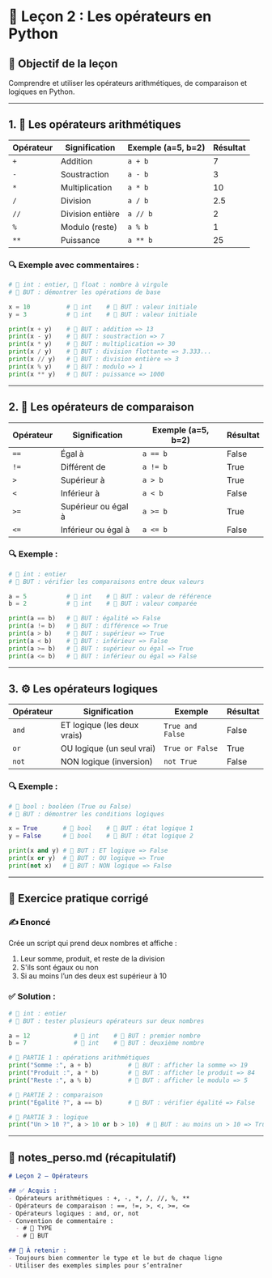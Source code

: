 # 🧠 Leçon 2 : Les opérateurs en Python

## 🎯 Objectif de la leçon
Comprendre et utiliser les opérateurs arithmétiques, de comparaison et logiques en Python.

---

## 1. 📐 Les opérateurs arithmétiques

| Opérateur | Signification       | Exemple (a=5, b=2) | Résultat |
|----------|---------------------|---------------------|----------|
| `+`      | Addition             | `a + b`             | 7        |
| `-`      | Soustraction         | `a - b`             | 3        |
| `*`      | Multiplication       | `a * b`             | 10       |
| `/`      | Division             | `a / b`             | 2.5      |
| `//`     | Division entière     | `a // b`            | 2        |
| `%`      | Modulo (reste)       | `a % b`             | 1        |
| `**`     | Puissance            | `a ** b`            | 25       |

### 🔍 Exemple avec commentaires :
```python
# 🔹 int : entier, 🔹 float : nombre à virgule
# 🔸 BUT : démontrer les opérations de base

x = 10          # 🔹 int    # 🔸 BUT : valeur initiale
y = 3           # 🔹 int    # 🔸 BUT : valeur initiale

print(x + y)    # 🔸 BUT : addition => 13
print(x - y)    # 🔸 BUT : soustraction => 7
print(x * y)    # 🔸 BUT : multiplication => 30
print(x / y)    # 🔸 BUT : division flottante => 3.333...
print(x // y)   # 🔸 BUT : division entière => 3
print(x % y)    # 🔸 BUT : modulo => 1
print(x ** y)   # 🔸 BUT : puissance => 1000
```

---

## 2. 🧮 Les opérateurs de comparaison

| Opérateur | Signification        | Exemple (a=5, b=2) | Résultat |
|----------|----------------------|---------------------|----------|
| `==`     | Égal à               | `a == b`            | False    |
| `!=`     | Différent de         | `a != b`            | True     |
| `>`      | Supérieur à          | `a > b`             | True     |
| `<`      | Inférieur à          | `a < b`             | False    |
| `>=`     | Supérieur ou égal à  | `a >= b`            | True     |
| `<=`     | Inférieur ou égal à  | `a <= b`            | False    |

### 🔍 Exemple :
```python
# 🔹 int : entier
# 🔸 BUT : vérifier les comparaisons entre deux valeurs

a = 5           # 🔹 int    # 🔸 BUT : valeur de référence
b = 2           # 🔹 int    # 🔸 BUT : valeur comparée

print(a == b)   # 🔸 BUT : égalité => False
print(a != b)   # 🔸 BUT : différence => True
print(a > b)    # 🔸 BUT : supérieur => True
print(a < b)    # 🔸 BUT : inférieur => False
print(a >= b)   # 🔸 BUT : supérieur ou égal => True
print(a <= b)   # 🔸 BUT : inférieur ou égal => False
```

---

## 3. ⚙️ Les opérateurs logiques

| Opérateur | Signification               | Exemple                | Résultat |
|----------|-----------------------------|------------------------|----------|
| `and`    | ET logique (les deux vrais) | `True and False`       | False    |
| `or`     | OU logique (un seul vrai)   | `True or False`        | True     |
| `not`    | NON logique (inversion)     | `not True`             | False    |

### 🔍 Exemple :
```python
# 🔹 bool : booléen (True ou False)
# 🔸 BUT : démontrer les conditions logiques

x = True       # 🔹 bool    # 🔸 BUT : état logique 1
y = False      # 🔹 bool    # 🔸 BUT : état logique 2

print(x and y) # 🔸 BUT : ET logique => False
print(x or y)  # 🔸 BUT : OU logique => True
print(not x)   # 🔸 BUT : NON logique => False
```

---

## 🧪 Exercice pratique corrigé

### ✍️ Enoncé
Crée un script qui prend deux nombres et affiche :
1. Leur somme, produit, et reste de la division
2. S'ils sont égaux ou non
3. Si au moins l’un des deux est supérieur à 10

### ✅ Solution :
```python
# 🔹 int : entier
# 🔸 BUT : tester plusieurs opérateurs sur deux nombres

a = 12            # 🔹 int    # 🔸 BUT : premier nombre
b = 7             # 🔹 int    # 🔸 BUT : deuxième nombre

# 🔸 PARTIE 1 : opérations arithmétiques
print("Somme :", a + b)          # 🔸 BUT : afficher la somme => 19
print("Produit :", a * b)        # 🔸 BUT : afficher le produit => 84
print("Reste :", a % b)          # 🔸 BUT : afficher le modulo => 5

# 🔸 PARTIE 2 : comparaison
print("Égalité ?", a == b)       # 🔸 BUT : vérifier égalité => False

# 🔸 PARTIE 3 : logique
print("Un > 10 ?", a > 10 or b > 10)  # 🔸 BUT : au moins un > 10 => True
```

---

## 📓 notes_perso.md (récapitulatif)

```markdown
# Leçon 2 – Opérateurs

## ✅ Acquis :
- Opérateurs arithmétiques : +, -, *, /, //, %, **
- Opérateurs de comparaison : ==, !=, >, <, >=, <=
- Opérateurs logiques : and, or, not
- Convention de commentaire :
  - # 🔹 TYPE
  - # 🔸 BUT

## 📌 À retenir :
- Toujours bien commenter le type et le but de chaque ligne
- Utiliser des exemples simples pour s’entraîner
```

